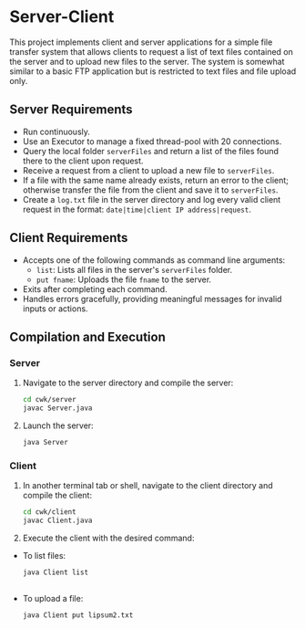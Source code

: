 # Server-Client
This project implements client and server applications for a simple file transfer system that allows clients to request a list of text files contained on the server and to upload new files to the server. The system is somewhat similar to a basic FTP application but is restricted to text files and file upload only.

## Server Requirements

- Run continuously.
- Use an Executor to manage a fixed thread-pool with 20 connections.
- Query the local folder `serverFiles` and return a list of the files found there to the client upon request.
- Receive a request from a client to upload a new file to `serverFiles`.
- If a file with the same name already exists, return an error to the client; otherwise transfer the file from the client and save it to `serverFiles`.
- Create a `log.txt` file in the server directory and log every valid client request in the format: `date|time|client IP address|request`.

## Client Requirements

- Accepts one of the following commands as command line arguments:
  - `list`: Lists all files in the server's `serverFiles` folder.
  - `put fname`: Uploads the file `fname` to the server.
- Exits after completing each command.
- Handles errors gracefully, providing meaningful messages for invalid inputs or actions.

## Compilation and Execution

### Server

1. Navigate to the server directory and compile the server:
   ```sh
   cd cwk/server
   javac Server.java
   
2. Launch the server:
   ```sh
   java Server

### Client

1. In another terminal tab or shell, navigate to the client directory and compile the client:
   ```sh
   cd cwk/client
   javac Client.java

2. Execute the client with the desired command:

  - To list files:
    ```sh
    java Client list
  
  - To upload a file:
    ```sh
    java Client put lipsum2.txt

